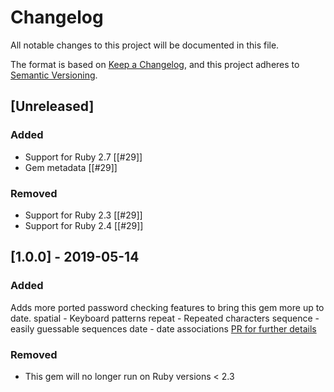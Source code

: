 # Changelog
All notable changes to this project will be documented in this file.

The format is based on [Keep a Changelog](https://keepachangelog.com/en/1.0.0/),
and this project adheres to [Semantic Versioning](https://semver.org/spec/v2.0.0.html).

## [Unreleased]
### Added
 - Support for Ruby 2.7 [[#29]]
 - Gem metadata [[#29]]

### Removed
 - Support for Ruby 2.3 [[#29]]
 - Support for Ruby 2.4 [[#29]]

[29]: https://github.com/envato/zxcvbn-ruby/pull/29


## [1.0.0] - 2019-05-14
### Added
Adds more ported password checking features to bring this gem more up to date.
spatial - Keyboard patterns
repeat - Repeated characters
sequence - easily guessable sequences
date - date associations
[PR for further details](https://github.com/envato/zxcvbn-ruby/pull/22)

### Removed
- This gem will no longer run on Ruby versions < 2.3

